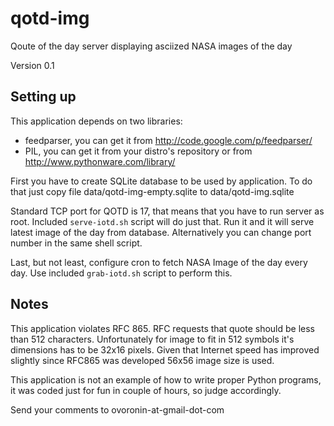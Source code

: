 qotd-img
========

Qoute of the day server displaying asciized NASA images of the day

Version 0.1

Setting up
----------
This application depends on two libraries:
 - feedparser, you can get it from http://code.google.com/p/feedparser/
 - PIL, you can get it from your distro's repository or from http://www.pythonware.com/library/

First you have to create SQLite database to be used by application. To do that
just copy file data/qotd-img-empty.sqlite to data/qotd-img.sqlite

Standard TCP port for QOTD is 17, that means that you have to run server as root.
Included `serve-iotd.sh` script will do just that. Run it and it will serve
latest image of the day from database.
Alternatively you can change port number in the same shell script.

Last, but not least, configure cron to fetch NASA Image of the day every day. Use included `grab-iotd.sh`
script to perform this.

Notes
-----
This application violates RFC 865. RFC requests that quote should be less than 512 characters.
Unfortunately for image to fit in 512 symbols it's dimensions has to be 32x16 pixels.
Given that Internet speed has improved slightly since RFC865 was developed 56x56 image size is used.

This application is not an example of how to write proper Python programs, it was coded just for fun in couple of
hours, so judge accordingly.

Send your comments to ovoronin-at-gmail-dot-com
